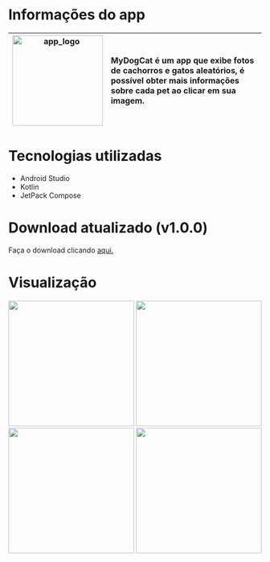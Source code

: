 # Informações do app 

| <img src="" width="180" alt="app_logo" /> | MyDogCat é um app que exibe fotos de cachorros e gatos aleatórios, é possível obter mais informações sobre cada pet ao clicar em sua imagem. |
|:---:|:---|

# Tecnologias utilizadas
- Android Studio
- Kotlin
- JetPack Compose

# Download atualizado (v1.0.0)
Faça o download clicando [aqui.]()

# Visualização

<img src="" width="250">
<img src="" width="250">
<img src="" width="250"> 
<img src="" width="250">
